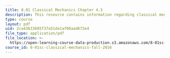 ```yaml
---
title: 8.01 Classical Mechanics Chapter 4.5
description: This resource contains information regarding classical mechanics.
type: course
layout: pdf
uid: 2ca43633605f37a51de1af06aad672e4
file_type: application/pdf
file_location: >-
  https://open-learning-course-data-production.s3.amazonaws.com/8-01sc-classical-mechanics-fall-2016/2ca43633605f37a51de1af06aad672e4_MIT8_01F16_chapter4.5.pdf
course_id: 8-01sc-classical-mechanics-fall-2016
---
```

